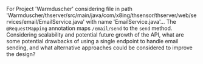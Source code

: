 For Project 'Warmduscher' considering file in path 'Warmduscher/thserver/src/main/java/com/x8ing/thsensor/thserver/web/services/email/EmailService.java' with name 'EmailService.java'...
The `@RequestMapping` annotation maps `/email/send` to the `send` method.  Considering scalability and potential future growth of the API, what are some potential drawbacks of using a single endpoint to handle email sending, and what alternative approaches could be considered to improve the design?
